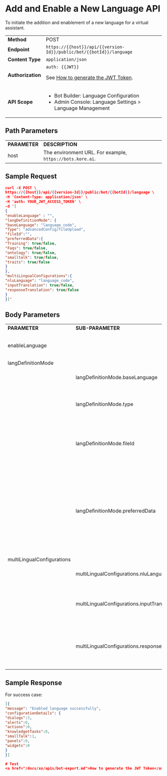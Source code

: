 # Add and Enable a New Language API

To initiate the addition and enablement of a new language for a virtual assistant.


<table>
  <tr>
   <td><strong>Method</strong>
   </td>
   <td>POST
   </td>
  </tr>
  <tr>
   <td><strong>Endpoint</strong>
   </td>
   <td><code>https://{{host}}/api/{{version-Id}}/public/bot/{{botId}}/language</code>
   </td>
  </tr>
  <tr>
   <td><strong>Content Type</strong>
   </td>
   <td><code>application/json</code>
   </td>
  </tr>
  <tr>
   <td><strong>Authorization</strong>
   </td>
   <td><code>auth: {{JWT}}</code>
<p>
See <a href="https://developer.kore.ai/docs/bots/api-guide/apis/#Generating_the_JWT_Token">How to generate the JWT Token</a>.
   </td>
  </tr>
  <tr>
   <td><strong>API Scope</strong>
   </td>
   <td>
<ul>

<li>Bot Builder: Language Configuration

<li>Admin Console: Language Settings > Language Management
</li>
</ul>
   </td>
  </tr>
</table>


 


## Path Parameters


<table>
  <tr>
   <td><strong>PARAMETER</strong>
   </td>
   <td><strong>DESCRIPTION</strong>
   </td>
  </tr>
  <tr>
   <td>host
   </td>
   <td>The environment URL. For example, <code>https://bots.kore.ai</code>.
   </td>
  </tr>
</table>


 


## Sample Request


```json
curl -X POST \
https://{{host}}/api/{{version-Id}}/public/bot/{{botId}}/language \
-H 'Content-Type: application/json' \
-H 'auth: YOUR_JWT_ACCESS_TOKEN' \
-d '[
{
"enableLanguage" : "",
"langDefinitionMode": {
"baseLanguage": "language_code",
"Type": "advancedConfig/fileUpload",
"fileId":"",
"preferredData":{
"Training": true/false,
"Faqs": true/false,
"ontology": true/false,
"smalltalk": true/false,
"traits": true/false
}
},
"multiLingualConfigurations":{
"nluLanguage": "language_code",
"inputTranslation": true/false,
"responseTranslation": true/false
}
}]'
```


 


## Body Parameters


<table>
  <tr>
   <td><strong>PARAMETER</strong>
   </td>
   <td><strong>SUB-PARAMETER</strong>
   </td>
   <td><strong>DESCRIPTION</strong>
   </td>
   <td><strong>MANDATE</strong>
   </td>
  </tr>
  <tr>
   <td>enableLanguage
   </td>
   <td>
   </td>
   <td>The language to be enabled based on the language code.
   </td>
   <td>Required
   </td>
  </tr>
  <tr>
   <td>langDefinitionMode
   </td>
   <td>
   </td>
   <td>
   </td>
   <td>Required
   </td>
  </tr>
  <tr>
   <td>
   </td>
   <td>langDefinitionMode.baseLanguage
   </td>
   <td>Base language of the Virtual Assistant.
   </td>
   <td>Optional
   </td>
  </tr>
  <tr>
   <td>
   </td>
   <td>langDefinitionMode.type
   </td>
   <td>Type of language enablement <strong>Basic</strong>, <strong>advancedConfig</strong>, or <strong>fileUpload</strong>.
   </td>
   <td>Optional
   </td>
  </tr>
  <tr>
   <td>
   </td>
   <td>langDefinitionMode.fileId
   </td>
   <td>The <strong>file ID</strong> for handling the file upload if the <strong>fileUpload</strong> language enablement is selected.
   </td>
   <td>Optional
   </td>
  </tr>
  <tr>
   <td>
   </td>
   <td>langDefinitionMode.preferredData
   </td>
   <td>If the <strong>advancedConfig</strong> language enablement is selected, the True/False configuration setting for “training”, “faqs”, “ontology”, “Smalltalk” and “traits” keys should be included.
   </td>
   <td>Optional
   </td>
  </tr>
  <tr>
   <td>multiLingualConfigurations
   </td>
   <td>
   </td>
   <td>
   </td>
   <td>Required
   </td>
  </tr>
  <tr>
   <td>
   </td>
   <td>multiLingualConfigurations.nluLanguage
   </td>
   <td>Refers to the language code of the bot language.
   </td>
   <td>Required
   </td>
  </tr>
  <tr>
   <td>
   </td>
   <td>multiLingualConfigurations.inputTranslation
   </td>
   <td>Refers to True/False setting for the input language translation to English.
   </td>
   <td>Required
   </td>
  </tr>
  <tr>
   <td>
   </td>
   <td>multiLingualConfigurations.responseTranslation
   </td>
   <td>Refers to the True/False setting for the response language translation to English.
   </td>
   <td>Required
   </td>
  </tr>
</table>



## Sample Response

For success case:


```json
[{
"message": "Enabled language successfully",
"configurationDetails": {
"dialogs":3,
"alerts":0,
"actions":0,
"knowledgetTasks":0,
"smallTalk":1,
"panels":0,
"widgets":0
}
}]

# Test
<a href="/docs/xo/apis/bot-export.md">How to generate the JWT Token</a>.